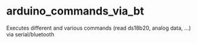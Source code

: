 # arduino_commands_via_bt
Executes different and various commands (read ds18b20, analog data, ...) via serial/bluetooth
